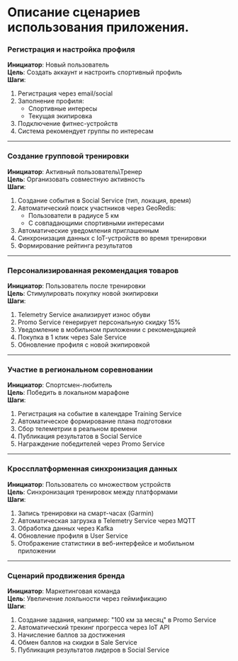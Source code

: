 # Описание сценариев использования приложения.

###   Регистрация и настройка профиля

**Инициатор**: Новый пользователь  
**Цель**: Создать аккаунт и настроить спортивный профиль  
**Шаги**:
1. Регистрация через email/social 
2. Заполнение профиля:
    - Спортивные интересы 
    - Текущая экипировка 
3. Подключение фитнес-устройств 
4. Система рекомендует группы по интересам

---


### Создание групповой тренировки

**Инициатор**: Активный пользователь\Тренер  
**Цель**: Организовать совместную активность  
**Шаги**:
1. Создание события в Social Service (тип, локация, время)
2. Автоматический поиск участников через GeoRedis:
    - Пользователи в радиусе 5 км
    - С совпадающими спортивными интересами
3. Автоматические уведомления приглашенным
4. Синхронизация данных с IoT-устройств во время тренировки
5. Формирование рейтинга результатов

---

### Персонализированная рекомендация товаров

**Инициатор**: Пользователь после тренировки  
**Цель**: Стимулировать покупку новой экипировки  
**Шаги**:
1. Telemetry Service анализирует износ обуви 
2. Promo Service генерирует персональную скидку 15%
3. Уведомление в мобильном приложении с рекомендацией
4. Покупка в 1 клик через Sale Service
5. Обновление профиля с новой экипировкой

---

### Участие в региональном соревновании

**Инициатор**: Спортсмен-любитель  
**Цель**: Победить в локальном марафоне  
**Шаги**:
1. Регистрация на событие в календаре Training Service
2. Автоматическое формирование плана подготовки
3. Сбор телеметрии в реальном времени
4. Публикация результатов в Social Service
5. Награждение победителей через Promo Service

---
### Кроссплатформенная синхронизация данных

**Инициатор**: Пользователь со множеством устройств  
**Цель**: Синхронизация тренировок между платформами  
**Шаги**:
1. Запись тренировки на смарт-часах (Garmin)
2. Автоматическая загрузка в Telemetry Service через MQTT
3. Обработка данных через Kafka
4. Обновление профиля в User Service
5. Отображение статистики в веб-интерфейсе и мобильном приложении


---

### Сценарий продвижения бренда
**Инициатор**: Маркетинговая команда  
**Цель**: Увеличение лояльности через геймификацию  
**Шаги**:
1. Создание задания, например: "100 км за месяц" в Promo Service
2. Автоматический трекинг прогресса через IoT API
3. Начисление баллов за достижения
4. Обмен баллов на скидки в Sale Service
5. Публикация результатов лидеров в Social Service
